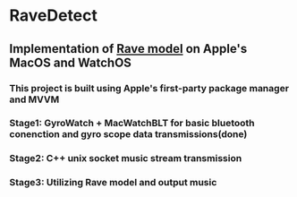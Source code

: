 # RaveDetect
## Implementation of [Rave model](https://github.com/acids-ircam/RAVE) on Apple's MacOS and WatchOS
### This project is built using Apple's first-party package manager and MVVM
### Stage1: GyroWatch + MacWatchBLT for basic bluetooth conenction and gyro scope data transmissions(done)
### Stage2: C++ unix socket music stream transmission
### Stage3: Utilizing Rave model and output music
